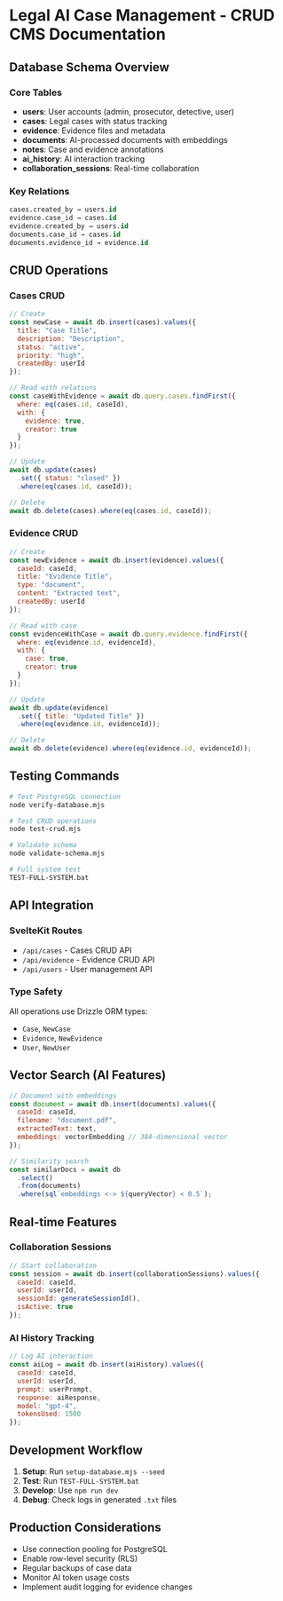 # Legal AI Case Management - CRUD CMS Documentation

## Database Schema Overview

### Core Tables
- **users**: User accounts (admin, prosecutor, detective, user)
- **cases**: Legal cases with status tracking
- **evidence**: Evidence files and metadata
- **documents**: AI-processed documents with embeddings
- **notes**: Case and evidence annotations
- **ai_history**: AI interaction tracking
- **collaboration_sessions**: Real-time collaboration

### Key Relations
```sql
cases.created_by → users.id
evidence.case_id → cases.id
evidence.created_by → users.id
documents.case_id → cases.id
documents.evidence_id → evidence.id
```

## CRUD Operations

### Cases CRUD
```javascript
// Create
const newCase = await db.insert(cases).values({
  title: "Case Title",
  description: "Description",
  status: "active",
  priority: "high",
  createdBy: userId
});

// Read with relations
const caseWithEvidence = await db.query.cases.findFirst({
  where: eq(cases.id, caseId),
  with: {
    evidence: true,
    creator: true
  }
});

// Update
await db.update(cases)
  .set({ status: "closed" })
  .where(eq(cases.id, caseId));

// Delete
await db.delete(cases).where(eq(cases.id, caseId));
```

### Evidence CRUD
```javascript
// Create
const newEvidence = await db.insert(evidence).values({
  caseId: caseId,
  title: "Evidence Title", 
  type: "document",
  content: "Extracted text",
  createdBy: userId
});

// Read with case
const evidenceWithCase = await db.query.evidence.findFirst({
  where: eq(evidence.id, evidenceId),
  with: {
    case: true,
    creator: true
  }
});

// Update
await db.update(evidence)
  .set({ title: "Updated Title" })
  .where(eq(evidence.id, evidenceId));

// Delete
await db.delete(evidence).where(eq(evidence.id, evidenceId));
```

## Testing Commands

```bash
# Test PostgreSQL connection
node verify-database.mjs

# Test CRUD operations
node test-crud.mjs

# Validate schema
node validate-schema.mjs

# Full system test
TEST-FULL-SYSTEM.bat
```

## API Integration

### SvelteKit Routes
- `/api/cases` - Cases CRUD API
- `/api/evidence` - Evidence CRUD API  
- `/api/users` - User management API

### Type Safety
All operations use Drizzle ORM types:
- `Case`, `NewCase`
- `Evidence`, `NewEvidence`
- `User`, `NewUser`

## Vector Search (AI Features)

```javascript
// Document with embeddings
const document = await db.insert(documents).values({
  caseId: caseId,
  filename: "document.pdf",
  extractedText: text,
  embeddings: vectorEmbedding // 384-dimensional vector
});

// Similarity search
const similarDocs = await db
  .select()
  .from(documents)
  .where(sql`embeddings <-> ${queryVector} < 0.5`);
```

## Real-time Features

### Collaboration Sessions
```javascript
// Start collaboration
const session = await db.insert(collaborationSessions).values({
  caseId: caseId,
  userId: userId,
  sessionId: generateSessionId(),
  isActive: true
});
```

### AI History Tracking
```javascript
// Log AI interaction
const aiLog = await db.insert(aiHistory).values({
  caseId: caseId,
  userId: userId,
  prompt: userPrompt,
  response: aiResponse,
  model: "gpt-4",
  tokensUsed: 1500
});
```

## Development Workflow

1. **Setup**: Run `setup-database.mjs --seed`
2. **Test**: Run `TEST-FULL-SYSTEM.bat`
3. **Develop**: Use `npm run dev`
4. **Debug**: Check logs in generated `.txt` files

## Production Considerations

- Use connection pooling for PostgreSQL
- Enable row-level security (RLS)
- Regular backups of case data
- Monitor AI token usage costs
- Implement audit logging for evidence changes
